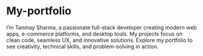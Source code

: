 # My-portfolio
I’m Tanmay Sharma, a passionate full-stack developer creating modern web apps, e-commerce platforms, and desktop tools. My projects focus on clean code, seamless UX, and innovative solutions. Explore my portfolio to see creativity, technical skills, and problem-solving in action.
